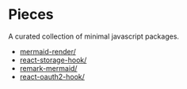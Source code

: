 # Pieces
A curated collection of minimal javascript packages.

* [mermaid-render/](./mermaid-render/)
* [react-storage-hook/](./react-storage-hook/)
* [remark-mermaid/](./remark-mermaid/)
* [react-oauth2-hook/](./react-oauth2-hook/)
